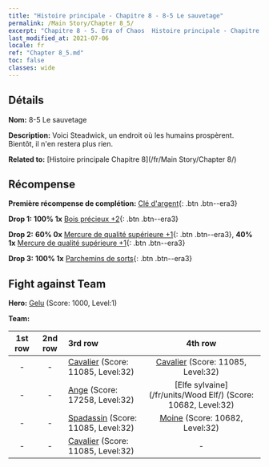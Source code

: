 ```yaml
---
title: "Histoire principale - Chapitre 8 - 8-5 Le sauvetage"
permalink: /Main Story/Chapter 8_5/
excerpt: "Chapitre 8 - 5. Era of Chaos  Histoire principale - Chapitre 8_5. 8-5 Le sauvetage"
last_modified_at: 2021-07-06
locale: fr
ref: "Chapter 8_5.md"
toc: false
classes: wide
---
```


## Détails

 **Nom:** 8-5 Le sauvetage

 **Description:** Voici Steadwick, un endroit où les humains prospèrent. Bientôt, il n'en restera plus rien.

 **Related to:** [Histoire principale Chapitre 8](/fr/Main Story/Chapter 8/)

## Récompense

 **Première récompense de complétion:** [Clé d'argent](/ItemsFR/con_693/){: .btn .btn--era3}

 **Drop 1:** **100% 1x** [Bois précieux +2](/ItemsFR/mat_27/){: .btn .btn--era3}

 **Drop 2:** **60% 0x** [Mercure de qualité supérieure +1](/ItemsFR/mat_21/){: .btn .btn--era3}, **40% 1x** [Mercure de qualité supérieure +1](/ItemsFR/mat_21/){: .btn .btn--era3}

 **Drop 3:** **100% 1x** [Parchemins de sorts](/ItemsFR/con_694/){: .btn .btn--era3}


## Fight against Team
 **Hero:** [Gelu](/fr/heroes/Gelu/) (Score: 1000, Level:1)

 **Team:**


  | 1st row | 2nd row | 3rd row | 4th row |
  |:----:|:----:|:----|:----:|
  | - | - | [Cavalier](/fr/units/Cavalier/) (Score: 11085, Level:32)  | [Cavalier](/fr/units/Cavalier/) (Score: 11085, Level:32)  |
  | - | - | [Ange](/fr/units/Angel/) (Score: 17258, Level:32)  | [Elfe sylvaine](/fr/units/Wood Elf/) (Score: 10682, Level:32)  |
  | - | - | [Spadassin](/fr/units/Swordsman/) (Score: 11085, Level:32)  | [Moine](/fr/units/Monk/) (Score: 10682, Level:32)  |
  | - | - | [Cavalier](/fr/units/Cavalier/) (Score: 11085, Level:32)  | - |



